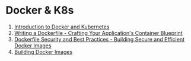 # Docker & K8s

1. [Introduction to Docker and Kubernetes](./1-introduction.md)
2. [Writing a Dockerfile - Crafting Your Application's Container Blueprint](./2-writing-a-dockerfile.md)
3. [Dockerfile Security and Best Practices - Building Secure and Efficient Docker Images](./3-security-and-best-practices.md)
4. [Building Docker Images](./4-building-docker-images.md)